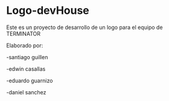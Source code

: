 # Logo-devHouse

Este es un proyecto de desarrollo de un logo para el equipo de TERMINATOR

Elaborado por:

-santiago guillen

-edwin casallas

-eduardo guarnizo

-daniel sanchez
